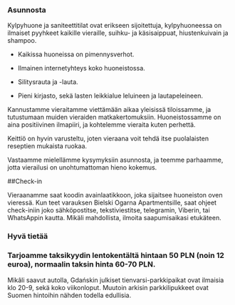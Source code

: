 ### Asunnosta

Kylpyhuone ja saniteettitilat ovat erikseen sijoitettuja, kylpyhuoneessa on ilmaiset pyyhkeet kaikille vieraille, suihku- ja käsisaippuat, hiustenkuivain ja shampoo.

- Kaikissa huoneissa on pimennysverhot.

- Ilmainen internetyhteys koko huoneistossa.

- Silitysrauta ja -lauta.

- Pieni kirjasto, sekä lasten leikkialue leluineen ja lautapeleineen.

Kannustamme vieraitamme viettämään aikaa yleisissä tiloissamme, ja tutustumaan muiden vieraiden matkakertomuksiin. Huoneistossamme on aina positiivinen ilmapiiri, ja kohtelemme vieraita kuten perhettä.

Keittiö on hyvin varusteltu, joten vieraana voit tehdä itse puolalaisten reseptien mukaista ruokaa.

Vastaamme mielellämme kysymyksiin asunnosta, ja teemme parhaamme, jotta vierailusi on unohtumattoman hieno kokemus.

##Check-in

Vieraanamme saat koodin avainlaatikkoon, joka sijaitsee huoneiston oven vieressä. Kun teet varauksen Bielski Ogarna Apartmentsille, saat ohjeet check-iniin joko sähköpostitse, tekstiviestitse, telegramin, Viberin, tai WhatsAppin kautta.
Mikäli mahdollista, ilmoita saapumisaikasi etukäteen.

### Hyvä tietää

### Tarjoamme taksikyydin lentokentältä hintaan 50 PLN (noin 12 euroa), normaalin taksin hinta 60-70 PLN.

Mikâli saavut autolla, Gdańskin julkiset tienvarsi-parkkipaikat ovat ilmaisia klo 20-9, sekä koko viikonloput. Muutoin arkisin parkkilipukkeet ovat Suomen hintoihin nähden todella edullisia.
